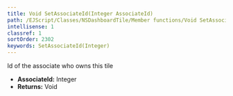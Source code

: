 ```yaml
---
title: Void SetAssociateId(Integer AssociateId)
path: /EJScript/Classes/NSDashboardTile/Member functions/Void SetAssociateId(Integer p_0)
intellisense: 1
classref: 1
sortOrder: 2302
keywords: SetAssociateId(Integer)
---
```



Id of the associate who owns this tile



* **AssociateId:** Integer
* **Returns:** Void


